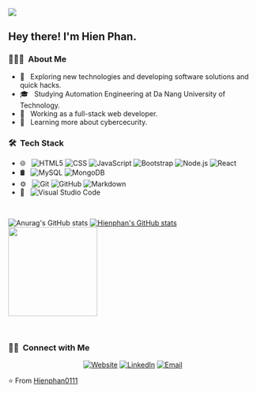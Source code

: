 <img src="https://www.canva.com/design/DAFYlV7aRHA/exuIIOLadA1j_NAsqHHxyg/view?utm_content=DAFYlV7aRHA&utm_campaign=designshare&utm_medium=link&utm_source=publishsharelink" >
<h2> Hey there! I'm Hien Phan.</h2>

<h3> 👨🏻‍💻 &nbsp;About Me </h3>

- 🤔 &nbsp; Exploring new technologies and developing software solutions and quick hacks.
- 🎓 &nbsp; Studying Automation Engineering at Da Nang University of Technology.
- 💼 &nbsp; Working as a full-stack web developer.
- 🌱 &nbsp; Learning more about cybercecurity.

<h3> 🛠 &nbsp;Tech Stack</h3>

- 🌐 &nbsp;
  ![HTML5](https://img.shields.io/badge/-HTML5-333333?style=flat&logo=HTML5)
  ![CSS](https://img.shields.io/badge/-CSS-333333?style=flat&logo=CSS3&logoColor=1572B6)
  ![JavaScript](https://img.shields.io/badge/-JavaScript-333333?style=flat&logo=javascript)
  ![Bootstrap](https://img.shields.io/badge/-Bootstrap-333333?style=flat&logo=bootstrap&logoColor=563D7C)
  ![Node.js](https://img.shields.io/badge/-Node.js-333333?style=flat&logo=node.js)
  ![React](https://img.shields.io/badge/-React-333333?style=flat&logo=react)
- 🛢 &nbsp;
  ![MySQL](https://img.shields.io/badge/-MySQL-333333?style=flat&logo=mysql)
  ![MongoDB](https://img.shields.io/badge/-MongoDB-333333?style=flat&logo=mongodb)
- ⚙️ &nbsp;
  ![Git](https://img.shields.io/badge/-Git-333333?style=flat&logo=git)
  ![GitHub](https://img.shields.io/badge/-GitHub-333333?style=flat&logo=github)
  ![Markdown](https://img.shields.io/badge/-Markdown-333333?style=flat&logo=markdown)
- 🔧 &nbsp;
  ![Visual Studio Code](https://img.shields.io/badge/-Visual%20Studio%20Code-333333?style=flat&logo=visual-studio-code&logoColor=007ACC)

<br/>

![Anurag's GitHub stats](https://github-readme-stats.vercel.app/api?username=hienphan0111&show_icons=true&theme=radical)
<a href="https://github.com/hienphan0111">
  [![Hienphan's GitHub stats](https://github-readme-stats.vercel.app/api?username=hienphan0111)](https://github.com/anuraghazra/github-readme-stats)
  <img height="180em" src="https://github-readme-stats.vercel.app/api/top-langs/?username=hienphan0111&theme=buefy&layout=compact" />
</a>

<br/>

<h3> 🤝🏻 &nbsp;Connect with Me </h3>

<p align="center">
<a href="https://hienphan0111.github.io/Hien-Portfolio/"><img alt="Website" src="https://img.shields.io/badge/Website-https://hienphan0111.github.io/Hien-Portfolio/?style=flat-square&logo=google-chrome"></a>
<a href="https://www.linkedin.com/in/hien-phan-61097b256/"><img alt="LinkedIn" src="https://img.shields.io/badge/LinkedIn-HienPhan-blue?style=flat-square&logo=linkedin"></a>
<a href="mailto:hienphan@digitalcad.edu.vn"><img alt="Email" src="https://img.shields.io/badge/Email-hienphan@digitalcad.edu.vn-blue?style=flat-square&logo=gmail"></a>
</p>


⭐️ From [Hienphan0111](https://github.com/hienphan0111)
